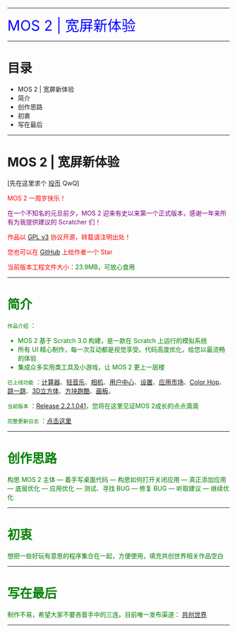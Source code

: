 
***

<td bgcolor="blue" data-xg_idx="99"> <font color="blue" size="6" data-xg_idx="19">MOS 2 | 宽屏新体验</font></td>

***

# 目录

<ul>
  <li>MOS 2 | 宽屏新体验</li>
  <li>简介</li>
  <li>创作思路</li>
  <li>初衷</li>
  <li>写在最后</li>
</ul>

***

# MOS 2 | 宽屏新体验

[先在这里求个 [投币](https://www.ccw.site/detail/601d373c9baa5d5383685e68?inviteCode=J3eGePeA4xoXIDno) QwQ]

<font color="red">MOS 2 一周岁快乐！

<font color="purple">在一个不知名的元旦前夕，MOS 2 迎来有史以来第一个正式版本，感谢一年来所有为我提供建议的 Scratcher 们！
  
<font color="red">作品以 [GPL v3](https://github.com/fengyec2/mos-2/blob/main/LICENSE) 协议开源，转载请注明出处！

您也可以在 [GitHub](https://github.com/fengyec2/mos-2) 上给作者一个 Star

当前版本工程文件大小：<font color="green">23.9MB，可放心食用

***

# 简介

`作品介绍` ：
<ul>
  <li>MOS 2 基于 Scratch 3.0 构建，是一款在 Scratch 上运行的模拟系统</li>
  <li>所有 UI 精心制作，每一次互动都是视觉享受。代码高度优化，给您以最流畅的体验</li>
  <li>集成众多实用类工具及小游戏，让 MOS 2 更上一层楼</li>
</ul>

`已上线功能` ：[计算器](https://github.com/fengyec2/mos-2)、[轻音乐](https://github.com/fengyec2/mos-2/)、[相机](https://github.com/fengyec2/mos-2/)、[用户中心](https://github.com/fengyec2/mos-2/)、[设置](https://github.com/fengyec2/mos-2/)、[应用市场](https://github.com/fengyec2/mos-2/)、[Color Hop](https://github.com/fengyec2/mos-2/)、[跳一跳](https://github.com/fengyec2/mos-2/)、[3D立方体](https://github.com/fengyec2/mos-2/)、[方块跑酷](https://github.com/fengyec2/mos-2/)、[画板](https://github.com/fengyec2/mos-2/)。

`当前版本` ：[Release 2.2.1.041](https://github.com/fengyec2/mos-2/)，您将在这里见证MOS 2成长的点点滴滴

`完整更新日志` ：[点击这里](https://github.com/fengyec2/mos-2/blob/main/Changelog)

***

# 创作思路
  
构思 MOS 2 主体 — 着手写桌面代码 — 构思如何打开关闭应用 — 真正添加应用 — 底层优化 — 应用优化 — 测试、寻找 BUG — 修复 BUG — 听取建议 — 继续优化

***

# 初衷

想把一些好玩有意思的程序集合在一起，方便使用，填充共创世界相关作品空白

***

# 写在最后
  
制作不易，希望大家不要吝啬手中的三连。目前唯一发布渠道： [共创世界](https://www.ccw.site/detail/601d373c9baa5d5383685e68?inviteCode=J3eGePeA4xoXIDno) 

***
